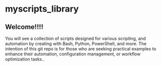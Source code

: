 # myscripts_library

## Welcome!!!! 

You will see a collection of scripts designed for various scripting, and automation by creating with Bash, Python, PowerShell, and more. The intention of this git repo is for those who are seeking practical examples to enhance their automation, configuration management, or workflow optimization tasks.. 